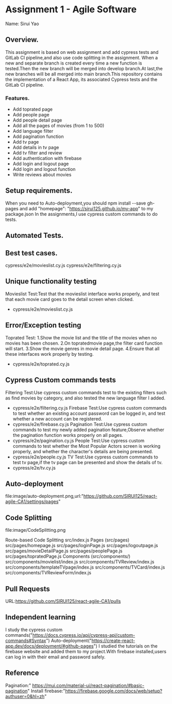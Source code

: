 # Assignment 1 - Agile Software

Name: Sirui Yao

## Overview.

This assignment is based on web assignment and add cypress tests and GitLab CI pipeline,and also use code splitting in the assignment.
When a new and separate branch is created every time a new function is tested.Then the new branch will be merged into develop branch.At last,the new branches will be all merged into main branch.This repository contains the implementation of a React App, its associated Cypress tests and the GitLab CI pipeline.

### Features.
+ Add toprated page
+ Add people page 
+ Add people detail page
+ Add all the pages of movies (from 1 to 500)
+ Add language filter 
+ Add pagination function
+ Add tv page
+ Add details in tv page
+ Add tv filter and review
+ Add authentication with firebase
+ Add login and logout page
+ Add login and logout function
+ Write reviews about movies

## Setup requirements.
When you need to Auto-deployment,you should npm install --save gh-pages and add "homepage": "https://sirui125.github.io/my-app" to my package.json
In the assignments,I use cypress custom commands to do tests.

## Automated Tests.

##  Best test cases.
cypress/e2e/movieslist.cy.js
cypress/e2e/filtering.cy.js
## Unique functionality testing 
Movieslist Test:Test that the movieslist interface works properly, and test that each movie card goes to the detail screen when clicked.
+ cypress/e2e/movieslist.cy.js
## Error/Exception testing 
Toprated Test:
1.Show the movie list and the title of the movies when no movies has been chosen.
2.On topratedmovie page,the filter card function will start.
3.Show the movie genres in movie detail page.
4.Ensure that all these interfaces work properly by testing.
+ cypress/e2e/toprated.cy.js

## Cypress Custom commands tests
Filtering Test:Use cypress custom commands test to the existing filters such as find movies by category, and also tested the new language filter I added.
+ cypress/e2e/filtering.cy.js
Firebase Test:Use cypress custom commands to test whether an existing account password can be logged in, and test whether a new account can be registered.
+ cypress/e2e/firebase.cy.js
Pagination Test:Use cypress custom commands to test my newly added pagination feature,Observe whether the pagination function works properly on all pages.
+ cypress/e2e/pagination.cy.js
People Test:Use cypress custom commands to test whether the Most Popular Actors screen is working properly, and whether the character's details are being presented.
+ cypress/e2e/people.cy.js
TV Test:Use cypress custom commands to test tv page,if the tv page can be presented and show the details of tv.
+ cypress/e2e/tv.cy.js
## Auto-deployment
file:image/auto-deployment.png,url:"https://github.com/SIRUI125/react-agile-CA1/settings/pages"
## Code Splitting
file:image/CodeSplitting.png

Route-based Code Splitting
src/index.js
Pages (src/pages)
src/pages/homepage.js
src/pages/loginPage.js
src/pages/logoutpage.js
src/pages/movieDetailPage.js
src/pages/peoplePage.js
src/pages/topratedPage.js
Components (src/components/)
src/components/movielist/index.js
src/components/TVReview/index.js
src/components/templateTVpage/index.js
src/components/TVCard/index.js
src/components/TVReviewForm/index.js
## Pull Requests
URL:https://github.com/SIRUI125/react-agile-CA1/pulls
## Independent learning
I study the cypress custom commands("https://docs.cypress.io/api/cypress-api/custom-commands#Syntax")
Auto-deployment("https://create-react-app.dev/docs/deployment/#github-pages")
I studied the tutorials on the firebase website and added them to my project.With firebase installed,users can log in with their email and password safely.
## Reference
Pagination:" https://mui.com/material-ui/react-pagination/#basic-pagination"
Install firebase:"https://firebase.google.com/docs/web/setup?authuser=0&hl=zh"

